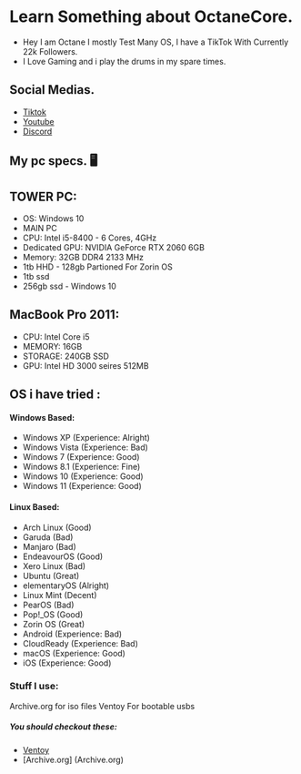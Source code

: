 
# Learn Something about OctaneCore. 

- Hey I am Octane I mostly Test Many OS, I have a TikTok With Currently 22k Followers.
- I Love Gaming and i play the drums in my spare times.

## Social Medias.
- [Tiktok](https://www.tiktok.com/@evanboomboom)
- [Youtube](https://www.youtube.com/channel/UCgVp6201Ai9LjKCiSpjcVKQ)
- [Discord](https://discord.gg/9yewYDWeDE)

## My pc specs. 🖥️
## TOWER PC:
- OS: Windows 10 
- MAIN PC
- CPU: Intel i5-8400 - 6 Cores, 4GHz 
- Dedicated GPU: NVIDIA GeForce RTX 2060 6GB 
- Memory: 32GB DDR4 2133 MHz
- 1tb HHD - 128gb Partioned For Zorin OS
- 1tb ssd
- 256gb ssd - Windows 10

## MacBook Pro 2011:
- CPU: Intel Core i5
- MEMORY: 16GB
- STORAGE: 240GB SSD
- GPU: Intel HD 3000 seires 512MB

## OS i have tried :
#### Windows Based:
- Windows XP (Experience: Alright)
- Windows Vista (Experience: Bad)
- Windows 7 (Experience: Good)                                                                                            
- Windows 8.1 (Experience: Fine)
- Windows 10 (Experience: Good)
- Windows 11 (Experience: Good)

#### Linux Based:
- Arch Linux (Good)
- Garuda (Bad)
- Manjaro (Bad)
- EndeavourOS (Good)
- Xero Linux (Bad)
- Ubuntu (Great)
- elementaryOS (Alright)
- Linux Mint (Decent)
- PearOS (Bad)
- Pop!_OS (Good)
- Zorin OS (Great)
- Android (Experience: Bad)
- CloudReady (Experience: Bad)
- macOS (Experience: Good)
- iOS (Experience: Good)

### Stuff I use:
Archive.org for iso files
Ventoy For bootable usbs
##### You should checkout these:
- [Ventoy](https://www.ventoy.net/en/index.html)
- [Archive.org] (Archive.org) 
